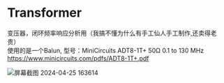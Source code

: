 # Transformer  
变压器，闭环频率响应分析用（我搞不懂为什么有手工仙人手工制作,还卖得老贵）  
使用的是一个Balun, 型号：MiniCircuits ADT8-1T+ 50Ω 0.1 to 130 MHz  
https://www.minicircuits.com/pdfs/ADT8-1T+.pdf  

![屏幕截图 2024-04-25 163614](https://github.com/AnterCreeper/Transformer/assets/30188772/2b421209-d370-4d0b-a0a5-03f3e71095d3)

